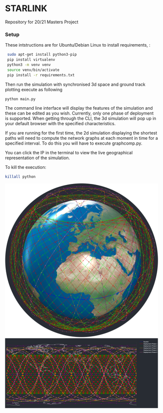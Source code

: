 # STARLINK
Repository for 20/21 Masters Project


 ### Setup

 These intstructions are for Ubuntu/Debian Linux to install requirements, :

```bash
 sudo apt-get install python3-pip
 pip install virtualenv
 python3 -m venv venv
 source venv/bin/activate
 pip install -r requirements.txt
```

Then run the simulation with synchronised 3d space and ground track plotting execute as following

```bash
python main.py
```

The command line interface will display the features of the simulation and these can be edited as you wish. Currently, only one phase of deployment is supported. When getting through the CLI, the 3d simulation will pop up in your default browser with the specified characteristics.

If you are running for the first time, the 2d simulation displaying the shortest paths will need to compute the network graphs at each moment in time for a specified interval. To do this you will have to execute graphcomp.py.

You can click the IP in the terminal to view the live geographical representation of the simulation.

To kill the execution:

```bash
killall python
```

<img src="./figs/3d.png" alt="10" style="zoom:120%;" />

<img src="./figs/2d.png" alt="10" style="zoom:120%;" />